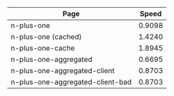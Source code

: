 |               Page              | Speed  |
|---------------------------------|--------|
|n-plus-one                       | 0.9098 |
|n-plus-one (cached)              | 1.4240 |
|n-plus-one-cache                 | 1.8945 |
|n-plus-one-aggregated            | 0.6695 |
|n-plus-one-aggregated-client     | 0.8703 | Data: 75kb
|n-plus-one-aggregated-client-bad | 0.8703 | Data: 6mb
